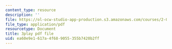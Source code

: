```yaml
---
content_type: resource
description: ''
file: https://ol-ocw-studio-app-production.s3.amazonaws.com/courses/2-003sc-engineering-dynamics-fall-2011/ea60e9e1617a4f689055355b7420b2ff_fZKrUgm9R1o.pdf
file_type: application/pdf
resourcetype: Document
title: 3play pdf file
uid: ea60e9e1-617a-4f68-9055-355b7420b2ff
---
```

